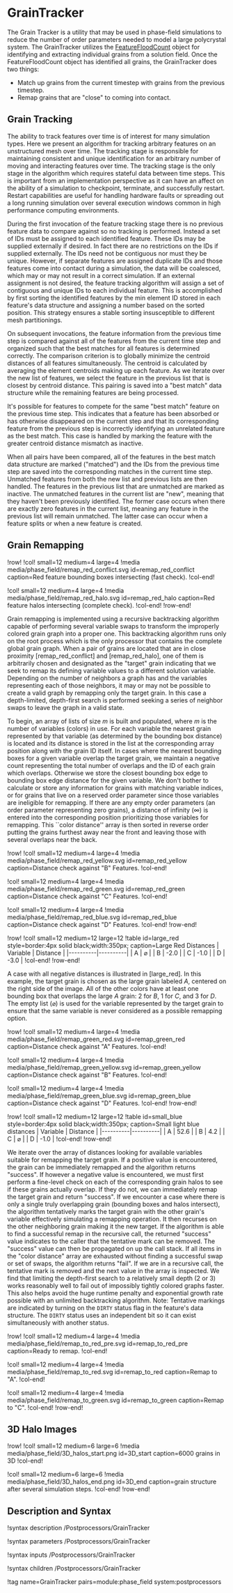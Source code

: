# GrainTracker

The Grain Tracker is a utility that may be used in phase-field simulations to reduce the number of
order parameters needed to model a large polycrystal system. The GrainTracker utilizes the
[FeatureFloodCount](/FeatureFloodCount.md) object for identifying and extracting individual grains
from a solution field. Once the FeatureFloodCount object has identified all grains, the GrainTracker
does two things:

- Match up grains from the current timestep with grains from the previous timestep.
- Remap grains that are "close" to coming into contact.

## Grain Tracking

The ability to track features over time is of interest for many simulation types. Here we present an
algorithm for tracking arbitrary features on an unstructured mesh over time. The tracking stage is
responsible for maintaining consistent and unique identification for an arbitrary number of moving
and interacting features over time. The tracking stage is the only stage in the algorithm which
requires stateful data between time steps. This is important from an implementation perspective as it
can have an affect on the ability of a simulation to checkpoint, terminate, and successfully
restart. Restart capabilities are useful for handling hardware faults or spreading out a long running
simulation over several execution windows common in high performance computing environments.

During the first invocation of the feature tracking stage there is no previous feature data to
compare against so no tracking is performed. Instead a set of IDs must be assigned to each identified
feature. These IDs may be supplied externally if desired. In fact there are no restrictions on the
IDs if supplied externally. The IDs need not be contiguous nor must they be unique. However, if
separate features are assigned duplicate IDs and those features come into contact during a
simulation, the data will be coalesced, which may or may not result in a correct simulation.  If an
external assignment is not desired, the feature tracking algorithm will assign a set of contiguous
and unique IDs to each individual feature. This is accomplished by first sorting the identified
features by the min element ID stored in each feature's data structure and assigning a number based
on the sorted position. This strategy ensures a stable sorting insusceptible to different mesh
partitionings.

On subsequent invocations, the feature information from the previous time step is compared against
all of the features from the current time step and organized such that the best matches for all
features is determined correctly. The comparison criterion is to globally minimize the centroid
distances of all features simultaneously. The centroid is calculated by averaging the element
centroids making up each feature. As we iterate over the new list of features, we select the feature
in the previous list that is closest by centroid distance. This pairing is saved into a "best match"
data structure while the remaining features are being processed.

It's possible for features to compete for the same "best match" feature on the previous time
step. This indicates that a feature has been absorbed or has otherwise disappeared on the current
step and that its corresponding feature from the previous step is incorrectly identifying an
unrelated feature as the best match. This case is handled by marking the feature with the greater
centroid distance mismatch as inactive.

When all pairs have been compared, all of the features in the best match data structure are marked
("matched") and the IDs from the previous time step are saved into the corresponding matches in the
current time step. Unmatched features from both the new list and previous lists are then handled.
The features in the previous list that are unmatched are marked as inactive. The unmatched features
in the current list are "new", meaning that they haven't been previously identified. The former case
occurs when there are exactly zero features in the current list, meaning any feature in the previous
list will remain unmatched. The latter case can occur when a feature splits or when a new feature is
created.


## Grain Remapping

!row!
!col! small=12 medium=4 large=4
!media media/phase_field/remap_red_conflict.svg
       id=remap_red_conflict
       caption=Red feature bounding boxes intersecting (fast check).
!col-end!

!col! small=12 medium=4 large=4
!media media/phase_field/remap_red_halo.svg
       id=remap_red_halo
       caption=Red feature halos intersecting (complete check).
!col-end!
!row-end!

Grain remapping is implemented using a recursive backtracking algorithm capable of performing several
variable swaps to transform the improperly colored grain graph into a proper one. This backtracking
algorithm runs only on the root process which is the only processor that contains the complete global
grain graph.  When a pair of grains are located that are in close proximity [remap_red_conflict] and
[remap_red_halo], one of them is arbitrarily chosen and designated as the "target" grain indicating
that we seek to remap its defining variable values to a different solution variable. Depending on the
number of neighbors a graph has and the variables representing each of those neighbors, it may or may
not be possible to create a valid graph by remapping only the target grain. In this case a
depth-limited, depth-first search is performed seeking a series of neighbor swaps to leave the graph
in a valid state.

To begin, an array of lists of size $m$ is built and populated, where $m$ is the number of variables
(colors) in use. For each variable the nearest grain represented by that variable (as determined by
the bounding box distance) is located and its distance is stored in the list at the corresponding
array position along with the grain ID itself. In cases where the nearest bounding boxes for a given
variable overlap the target grain, we maintain a negative count representing the total number of
overlaps and the ID of each grain which overlaps. Otherwise we store the closest bounding box edge to
bounding box edge distance for the given variable. We don't bother to calculate or store any
information for grains with matching variable indices, or for grains that live on a reserved order
parameter since those variables are ineligible for remapping. If there are any empty order parameters
(an order parameter representing zero grains), a distance of infinity ($\infty$) is entered into the
corresponding position prioritizing those variables for remapping. This ``color distance'' array is
then sorted in reverse order putting the grains furthest away near the front and leaving those with
several overlaps near the back.

!row!
!col! small=12 medium=4 large=4
!media media/phase_field/remap_red_yellow.svg
       id=remap_red_yellow
       caption=Distance check against "B" Features.
!col-end!

!col! small=12 medium=4 large=4
!media media/phase_field/remap_red_green.svg
       id=remap_red_green
       caption=Distance check against "C" Features.
!col-end!


!col! small=12 medium=4 large=4
!media media/phase_field/remap_red_blue.svg
       id=remap_red_blue
       caption=Distance check against "D" Features.
!col-end!
!row-end!

!row!
!col! small=12 medium=12 large=12
!table id=large_red style=border:4px solid black;width:350px; caption=Large Red Distances
| Variable | Distance |
|----------|----------|
| A        | $\varnothing$ |
| B        | -2.0     |
| C        | -1.0     |
| D        | -3.0     |
!col-end!
!row-end!

A case with all negative distances is illustrated in [large_red]. In this example, the target grain
is chosen as the large grain labeled $A$, centered on the right side of the image. All of the other
colors have at least one bounding box that overlaps the large $A$ grain: 2 for $B$, 1 for $C$, and 3
for $D$.  The empty list ($\varnothing$) is used for the variable represented by the target grain to
ensure that the same variable is never considered as a possible remapping option.

!row!
!col! small=12 medium=4 large=4
!media media/phase_field/remap_green_red.svg
       id=remap_green_red
       caption=Distance check against "A" Features.
!col-end!

!col! small=12 medium=4 large=4
!media media/phase_field/remap_green_yellow.svg
       id=remap_green_yellow
       caption=Distance check against "B" Features.
!col-end!

!col! small=12 medium=4 large=4
!media media/phase_field/remap_green_blue.svg
       id=remap_green_blue
       caption=Distance check against "D" Features.
!col-end!
!row-end!

!row!
!col! small=12 medium=12 large=12
!table id=small_blue style=border:4px solid black;width:350px; caption=Small light blue distances
| Variable | Distance |
|----------|----------|
| A        | 52.6     |
| B        | 4.2      |
| C        | $\varnothing$ |
| D        | -1.0     |
!col-end!
!row-end!

We iterate over the array of distances looking for available variables suitable for remapping the
target grain. If a positive value is encountered, the grain can be immediately remapped and the
algorithm returns "success". If however a negative value is encountered, we must first perform a
fine-level check on each of the corresponding grain halos to see if these grains actually overlap. If
they do not, we can immediately remap the target grain and return "success". If we encounter a case
where there is only a single truly overlapping grain (bounding boxes and halos intersect), the
algorithm tentatively marks the target grain with the other grain's variable effectively simulating a
remapping operation. It then recurses on the other neighboring grain making it the new target. If the
algorithm is able to find a successful remap in the recursive call, the returned "success" value
indicates to the caller that the tentative mark can be removed. The "success" value can then be
propagated on up the call stack. If all items in the "color distance" array are exhausted without
finding a successful swap or set of swaps, the algorithm returns "fail". If we are in a recursive
call, the tentative mark is removed and the next value in the array is inspected. We find that
limiting the depth-first search to a relatively small depth (2 or 3) works reasonably well to fail
out of impossibly tightly colored graphs faster. This also helps avoid the huge runtime penalty and
exponential growth rate possible with an unlimited backtracking algorithm. Note: Tentative markings
are indicated by turning on the `DIRTY` status flag in the feature's data structure. The `DIRTY`
status uses an independent bit so it can exist simultaneously with another status.

!row!
!col! small=12 medium=4 large=4
!media media/phase_field/remap_to_red_pre.svg
       id=remap_to_red_pre
       caption=Ready to remap.
!col-end!

!col! small=12 medium=4 large=4
!media media/phase_field/remap_to_red.svg
       id=remap_to_red
       caption=Remap to "A".
!col-end!

!col! small=12 medium=4 large=4
!media media/phase_field/remap_to_green.svg
       id=remap_to_green
       caption=Remap to "C".
!col-end!
!row-end!

## 3D Halo Images

!row!
!col! small=12 medium=6 large=6
!media media/phase_field/3D_halos_start.png
       id=3D_start
       caption=6000 grains in 3D
!col-end!

!col! small=12 medium=6 large=6
!media media/phase_field/3D_halos_end.png
       id=3D_end
       caption=grain structure after several simulation steps.
!col-end!
!row-end!

## Description and Syntax

!syntax description /Postprocessors/GrainTracker

!syntax parameters /Postprocessors/GrainTracker

!syntax inputs /Postprocessors/GrainTracker

!syntax children /Postprocessors/GrainTracker

!tag name=GrainTracker pairs=module:phase_field system:postprocessors
